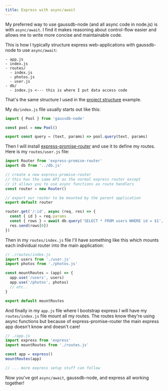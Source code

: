 ```yaml
---
title: Express with async/await
---
```


My preferred way to use gaussdb-node (and all async code in node.js) is with `async/await`. I find it makes reasoning about control-flow easier and allows me to write more concise and maintainable code.

This is how I typically structure express web-applications with gaussdb-node to use `async/await`:

```
- app.js
- index.js
- routes/
  - index.js
  - photos.js
  - user.js
- db/
  - index.js <--- this is where I put data access code
```

That's the same structure I used in the [project structure](/guides/project-structure) example.

My `db/index.js` file usually starts out like this:

```js
import { Pool } from 'gaussdb-node'

const pool = new Pool()

export const query = (text, params) => pool.query(text, params)
```

Then I will install [express-promise-router](https://www.npmjs.com/package/express-promise-router) and use it to define my routes. Here is my `routes/user.js` file:

```js
import Router from 'express-promise-router'
import db from '../db.js'

// create a new express-promise-router
// this has the same API as the normal express router except
// it allows you to use async functions as route handlers
const router = new Router()

// export our router to be mounted by the parent application
export default router

router.get('/:id', async (req, res) => {
  const { id } = req.params
  const { rows } = await db.query('SELECT * FROM users WHERE id = $1', [id])
  res.send(rows[0])
})
```

Then in my `routes/index.js` file I'll have something like this which mounts each individual router into the main application:

```js
// ./routes/index.js
import users from './user.js'
import photos from './photos.js'

const mountRoutes = (app) => {
  app.use('/users', users)
  app.use('/photos', photos)
  // etc..
}

export default mountRoutes
```

And finally in my `app.js` file where I bootstrap express I will have my `routes/index.js` file mount all my routes. The routes know they're using async functions but because of express-promise-router the main express app doesn't know and doesn't care!

```js
// ./app.js
import express from 'express'
import mountRoutes from './routes.js'

const app = express()
mountRoutes(app)

// ... more express setup stuff can follow
```

Now you've got `async/await`, gaussdb-node, and express all working together!

